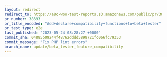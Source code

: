 ```yaml
---
layout: redirect
redirect_to: https://a8c-woo-test-reports.s3.amazonaws.com/public/pr/38393/e2e/index.html
pr_number: 38393
pr_title_encoded: "Add+declare+compatibility+functions+to+beta+tester"
pr_test_type: e2e
last_published: "2023-05-24 08:28:27 +0000"
commit_sha: 04885b09244f48762dddd5898721fc066fc79353
commit_message: "Fix PHP lint errors"
branch_name: update/beta_tester_feature_compatibility
---
```

